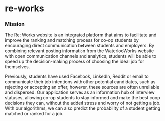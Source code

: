 # re-works

### Mission

The Re: Works website is an integrated platform that aims to facilitate and improve the ranking and matching process for co-op students by encouraging direct communication between students and employers. By combining relevant posting information from the WaterlooWorks website with open communication channels and analytics, students will be able to speed up the decision-making process of choosing the ideal job for themselves. 

Previously, students have used Facebook, LinkedIn, Reddit or email to communicate their job intentions with other potential candidates, such as rejecting or accepting an offer, however, these sources are often unreliable and dispersed. Our application serves as an information hub of interview statuses, allowing co-op students to stay informed and make the best coop decisions they can, without the added stress and worry of not getting a job. With our algorithms, we can also predict the probability of a student getting matched or ranked for a job. 
